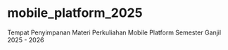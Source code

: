 # mobile_platform_2025
Tempat Penyimpanan Materi Perkuliahan Mobile Platform  Semester Ganjil 2025 - 2026
